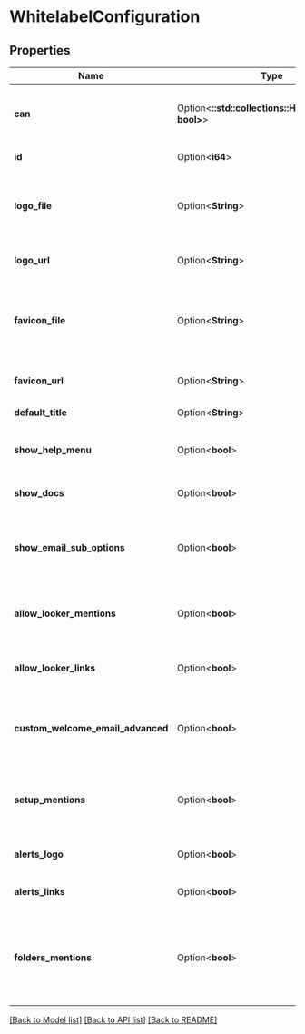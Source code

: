 # WhitelabelConfiguration

## Properties

Name | Type | Description | Notes
------------ | ------------- | ------------- | -------------
**can** | Option<**::std::collections::HashMap<String, bool>**> | Operations the current user is able to perform on this object | [optional][readonly]
**id** | Option<**i64**> | Unique Id | [optional][readonly]
**logo_file** | Option<**String**> | Customer logo image. Expected base64 encoded data (write-only) | [optional]
**logo_url** | Option<**String**> | Logo image url (read-only) | [optional][readonly]
**favicon_file** | Option<**String**> | Custom favicon image. Expected base64 encoded data (write-only) | [optional]
**favicon_url** | Option<**String**> | Favicon image url (read-only) | [optional][readonly]
**default_title** | Option<**String**> | Default page title | [optional]
**show_help_menu** | Option<**bool**> | Boolean to toggle showing help menus | [optional]
**show_docs** | Option<**bool**> | Boolean to toggle showing docs | [optional]
**show_email_sub_options** | Option<**bool**> | Boolean to toggle showing email subscription options. | [optional]
**allow_looker_mentions** | Option<**bool**> | Boolean to toggle mentions of Looker in emails | [optional]
**allow_looker_links** | Option<**bool**> | Boolean to toggle links to Looker in emails | [optional]
**custom_welcome_email_advanced** | Option<**bool**> | Allow subject line and email heading customization in customized emails” | [optional]
**setup_mentions** | Option<**bool**> | Remove the word Looker from appearing in the account setup page | [optional]
**alerts_logo** | Option<**bool**> | Remove Looker logo from Alerts | [optional]
**alerts_links** | Option<**bool**> | Remove Looker links from Alerts | [optional]
**folders_mentions** | Option<**bool**> | Remove Looker mentions in home folder page when you don’t have any items saved | [optional]

[[Back to Model list]](../README.md#documentation-for-models) [[Back to API list]](../README.md#documentation-for-api-endpoints) [[Back to README]](../README.md)


